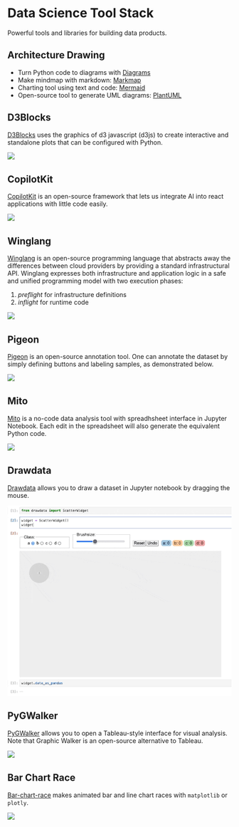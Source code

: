 # Data Science Tool Stack

Powerful tools and libraries for building data products.

## Architecture Drawing

- Turn Python code to diagrams with [Diagrams](https://diagrams.mingrammer.com/)
- Make mindmap with markdown: [Markmap](https://markmap.js.org/)
- Charting tool using text and code: [Mermaid](https://mermaid.js.org/)
- Open-source tool to generate UML diagrams: [PlantUML](https://github.com/plantuml/plantuml)

## D3Blocks

[D3Blocks](https://d3blocks.github.io/d3blocks/pages/html/index.html) uses the graphics of d3 javascript (d3js) to create interactive and standalone plots that can be configured with Python. 

![](https://d3-graph-gallery.com/img/graph/interactivity_brushTrigger.gif)

## CopilotKit

[CopilotKit](https://github.com/CopilotKit/CopilotKit) is an open-source framework that lets us integrate AI into react applications with little code easily.

![](https://github.com/Physicist91/genai-quick/assets/4892798/1335cf8b-4bf5-498a-bb68-7151b5d994c4)

## Winglang

[Winglang](https://github.com/winglang/wing) is an open-source programming language that abstracts away the differences between cloud providers by providing a standard infrastructural API. Winglang expresses both infrastructure and application logic in a safe and unified programming model with two execution phases:
1. *preflight* for infrastructure definitions
2. *inflight* for runtime code

![](https://github.com/winglang/wing/raw/main/apps/wing/logo/demo.gif)

## Pigeon

[Pigeon](https://github.com/agermanidis/pigeon) is an open-source annotation tool. One can annotate the dataset by simply defining buttons and labeling samples, as demonstrated below.

![](http://i.imgur.com/00ry4Li.gif)

## Mito

[Mito](https://docs.trymito.io/getting-started/installing-mito) is a no-code data analysis tool with spreadhsheet interface in Jupyter Notebook. Each edit in the spreadsheet will also generate the equivalent Python code.

![](https://miro.medium.com/v2/resize:fit:1400/format:webp/1*qcUZuf0OdTGq_j_o4lbbUA.gif)

## Drawdata

[Drawdata](https://github.com/koaning/drawdata) allows you to draw a dataset in Jupyter notebook by dragging the mouse.

![](https://github.com/koaning/drawdata/raw/main/imgs/widget.gif)

## PyGWalker

[PyGWalker](https://github.com/Kanaries/pygwalker) allows you to open a Tableau-style interface for visual analysis. Note that Graphic Walker is an open-source alternative to Tableau.

![](https://camo.githubusercontent.com/4afc01853eeb3b8343f652a9444c349278b0894e3191b7642ba5e6fe6cac219e/68747470733a2f2f646f63732d75732e6f73732d75732d776573742d312e616c6979756e63732e636f6d2f696d672f70796777616c6b65722f74726176656c2d616e692d312d6c696768742e676966)


## Bar Chart Race

[Bar-chart-race](https://github.com/dexplo/bar_chart_race) makes animated bar and line chart races with `matplotlib` or `plotly`.

![](https://pypi-camo.freetls.fastly.net/1fe7520b332b559281024ffd4c24417a32f290e5/68747470733a2f2f7261772e67697468756275736572636f6e74656e742e636f6d2f646578706c6f2f6261725f63686172745f726163652f6d61737465722f646f63732f696d616765732f636f76696431395f686f72697a2e676966)

